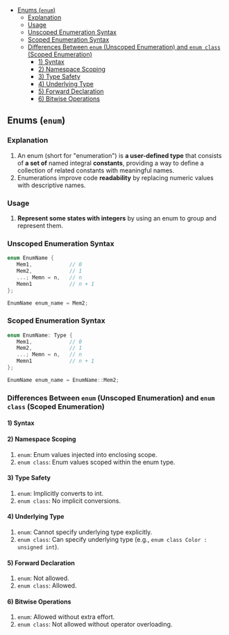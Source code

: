 <!-- vim-markdown-toc GFM -->

- [Enums (`enum`)](#enums-enum)
  - [Explanation](#explanation)
  - [Usage](#usage)
  - [Unscoped Enumeration Syntax](#unscoped-enumeration-syntax)
  - [Scoped Enumeration Syntax](#scoped-enumeration-syntax)
  - [Differences Between `enum` (Unscoped Enumeration) and `enum class` (Scoped Enumeration)](#differences-between-enum-unscoped-enumeration-and-enum-class-scoped-enumeration)
    - [1) Syntax](#1-syntax)
    - [2) Namespace Scoping](#2-namespace-scoping)
    - [3) Type Safety](#3-type-safety)
    - [4) Underlying Type](#4-underlying-type)
    - [5) Forward Declaration](#5-forward-declaration)
    - [6) Bitwise Operations](#6-bitwise-operations)

<!-- vim-markdown-toc -->

## Enums (`enum`)

### Explanation

1. An enum (short for "enumeration") is **a user-defined type** that consists of **a set of** named
   integral **constants**, providing a way to define a collection of related constants with
   meaningful names.
2. Enumerations improve code **readability** by replacing numeric values with descriptive names.

### Usage

1. **Represent some states with integers** by using an enum to group and represent them.

### Unscoped Enumeration Syntax

```CPP
enum EnumName {
   Mem1,            // 0
   Mem2,            // 1
   ...; Memn = n,   // n
   Memn1            // n + 1
};

EnumName enum_name = Mem2;
```

### Scoped Enumeration Syntax

```CPP
enum EnumName: Type {
   Mem1,            // 0
   Mem2,            // 1
   ...; Memn = n,   // n
   Memn1            // n + 1
};

EnumName enum_name = EnumName::Mem2;
```

### Differences Between `enum` (Unscoped Enumeration) and `enum class` (Scoped Enumeration)

#### 1) Syntax

#### 2) Namespace Scoping

1. `enum`: Enum values injected into enclosing scope.
2. `enum class`: Enum values scoped within the enum type.

#### 3) Type Safety

1. `enum`: Implicitly converts to int.
2. `enum class`: No implicit conversions.

#### 4) Underlying Type

1. `enum`: Cannot specify underlying type explicitly.
2. `enum class`: Can specify underlying type (e.g., `enum class Color : unsigned int`).

#### 5) Forward Declaration

1. `enum`: Not allowed.
2. `enum class`: Allowed.

#### 6) Bitwise Operations

1. `enum`: Allowed without extra effort.
2. `enum class`: Not allowed without operator overloading.

